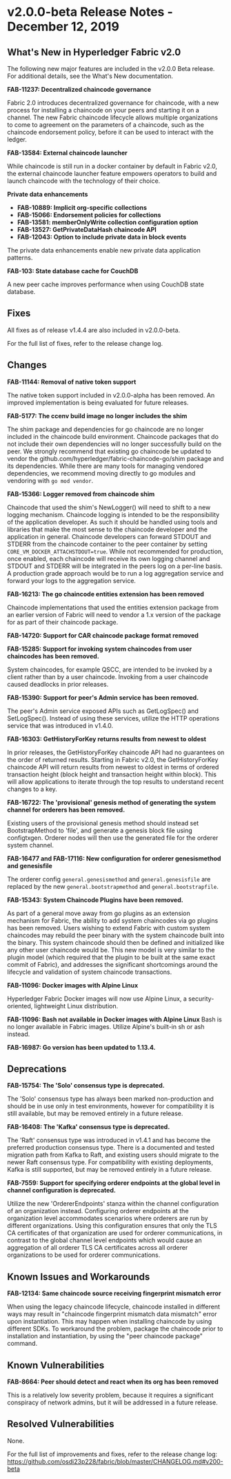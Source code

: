 v2.0.0-beta Release Notes - December 12, 2019
=============================================

What's New in Hyperledger Fabric v2.0
-------------------------------------

The following new major features are included in the v2.0.0 Beta release.
For additional details, see the What's New documentation.

**FAB-11237: Decentralized chaincode governance**

Fabric 2.0 introduces decentralized governance for chaincode, with a
new process for installing a chaincode on your peers and starting it on a
channel. The new Fabric chaincode lifecycle allows multiple organizations to
come to agreement on the parameters of a chaincode, such as the chaincode
endorsement policy, before it can be used to interact with the ledger.

**FAB-13584: External chaincode launcher**

While chaincode is still run in a docker container by default in Fabric v2.0,
the external chaincode launcher feature empowers operators to build and launch
chaincode with the technology of their choice.

**Private data enhancements**
- **FAB-10889: Implicit org-specific collections**
- **FAB-15066: Endorsement policies for collections**
- **FAB-13581: memberOnlyWrite collection configuration option**
- **FAB-13527: GetPrivateDataHash chaincode API**
- **FAB-12043: Option to include private data in block events**

The private data enhancements enable new private data application patterns.

**FAB-103: State database cache for CouchDB**

A new peer cache improves performance when using CouchDB state database.


Fixes
-----
All fixes as of release v1.4.4 are also included in v2.0.0-beta.

For the full list of fixes, refer to the release change log.


Changes
-------
**FAB-11144: Removal of native token support**

The native token support included in v2.0.0-alpha has been removed.
An improved implementation is being evaluated for future releases.

**FAB-5177: The ccenv build image no longer includes the shim**

The shim package and dependencies for go chaincode are no longer included in
the chaincode build environment. Chaincode packages that do not include their
own dependencies will no longer successfully build on the peer.  We strongly
recommend that existing go chaincode be updated to vendor the
github.com/hyperledger/fabric-chaincode-go/shim package and its dependencies.
While there are many tools for managing vendored dependencies, we recommend
moving directly to go modules and vendoring with `go mod vendor`.

**FAB-15366: Logger removed from chaincode shim**

Chaincode that used the shim's NewLogger() will need to shift to a new
logging mechanism. Chaincode logging is intended to be the responsibility
of the application developer. As such it should be handled using tools and
libraries that make the most sense to the chaincode developer and the
application in general. Chaincode developers can forward STDOUT and STDERR
from the chaincode container to the peer container by setting
`CORE_VM_DOCKER_ATTACHSTDOUT=true`. While not recommended for production,
once enabled, each chaincode will receive its own logging channel and
STDOUT and STDERR will be integrated in the peers log on a per-line basis.
A production grade approach would be to run a log aggregation service and
forward your logs to the aggregation service.

**FAB-16213: The go chaincode entities extension has been removed**

Chaincode implementations that used the entities extension package from an
earlier version of Fabric will need to vendor a 1.x version of the package
for as part of their chaincode package.

**FAB-14720: Support for CAR chaincode package format removed**

**FAB-15285: Support for invoking system chaincodes from user chaincodes
has been removed.**

System chaincodes, for example QSCC, are intended to be
invoked by a client rather than by a user chaincode. Invoking from a user
chaincode caused deadlocks in prior releases.

**FAB-15390: Support for peer's Admin service has been removed.**

The peer's Admin service exposed APIs such as GetLogSpec() and SetLogSpec().
Instead of using these services, utilize the HTTP operations service that was
introduced in v1.4.0.

**FAB-16303: GetHistoryForKey returns results from newest to oldest**

In prior releases, the GetHistoryForKey chaincode API had no
guarantees on the order of returned results.
Starting in Fabric v2.0, the GetHistoryForKey chaincode API
will return results from newest to oldest in terms of ordered transaction
height (block height and transaction height within block).
This will allow applications to iterate through the top results
to understand recent changes to a key.

**FAB-16722: The 'provisional' genesis method of generating the system channel
for orderers has been removed.**

Existing users of the provisional genesis method
should instead set BootstrapMethod to 'file', and generate a genesis block file
using configtxgen. Orderer nodes will then use the generated file for the
orderer system channel.

**FAB-16477 and FAB-17116: New configuration for orderer genesismethod and genesisfile**

The orderer config `general.genesismethod` and `general.genesisfile` are replaced
by the new `general.bootstrapmethod` and `general.bootstrapfile`.

**FAB-15343: System Chaincode Plugins have been removed.**

As part of a general
move away from go plugins as an extension mechanism for Fabric, the ability to
add system chaincodes via go plugins has been removed.  Users wishing to extend
Fabric with custom system chaincodes may rebuild the peer binary with the
system chaincode built into the binary.  This system chaincode should then be
defined and initialized like any other user chaincode would be.  This new model
is very similar to the plugin model (which required that the plugin to be built
at the same exact commit of Fabric), and addresses the significant shortcomings
around the lifecycle and validation of system chaincode transactions.

**FAB-11096: Docker images with Alpine Linux**

Hyperledger Fabric Docker images will now use Alpine Linux,
a security-oriented, lightweight Linux distribution.

**FAB-11096: Bash not available in Docker images with Alpine Linux**
Bash is no longer available in Fabric images. Utilize Alpine's built-in
sh or ash instead.

**FAB-16987: Go version has been updated to 1.13.4.**


Deprecations
------------

**FAB-15754: The 'Solo' consensus type is deprecated.**

The 'Solo' consensus type has always been marked non-production and should be in
use only in test environments, however for compatibility it is still available,
but may be removed entirely in a future release.

**FAB-16408: The 'Kafka' consensus type is deprecated.**

The 'Raft' consensus type was introduced in v1.4.1 and has become the preferred
production consensus type.  There is a documented and tested migration path from
Kafka to Raft, and existing users should migrate to the newer Raft consensus type.
For compatibility with existing deployments, Kafka is still supported,
but may be removed entirely in a future release.

**FAB-7559: Support for specifying orderer endpoints at the global level
in channel configuration is deprecated.**

Utilize the new 'OrdererEndpoints' stanza within the channel configuration of an organization instead.
Configuring orderer endpoints at the organization level accommodates
scenarios where orderers are run by different organizations. Using
this configuration ensures that only the TLS CA certificates of that organization
are used for orderer communications, in contrast to the global channel level endpoints which
would cause an aggregation of all orderer TLS CA certificates across
all orderer organizations to be used for orderer communications.

Known Issues and Workarounds
----------------------------
**FAB-12134: Same chaincode source receiving fingerprint mismatch error**

When using the legacy chaincode lifecycle, chaincode installed in different
ways may result in "chaincode fingerprint mismatch data mismatch" error
upon instantiation.  This may happen when installing chaincode by using
different SDKs. To workaround the problem, package the chaincode prior to
installation and instantiation, by using the "peer chaincode package" command.


Known Vulnerabilities
---------------------
**FAB-8664: Peer should detect and react when its org has been removed**

This is a relatively low severity problem, because it requires a significant
conspiracy of network admins, but it will be addressed in a future release.


Resolved Vulnerabilities
------------------------
None.

For the full list of improvements and fixes, refer to the release change log:
https://github.com/osdi23p228/fabric/blob/master/CHANGELOG.md#v200-beta
